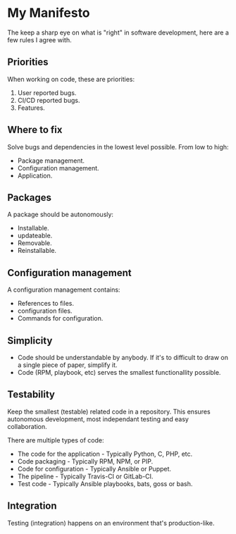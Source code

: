 # My Manifesto

The keep a sharp eye on what is "right" in software development, here are a few rules I agree with.

## Priorities
When working on code, these are priorities:
1. User reported bugs.
2. CI/CD reported bugs.
3. Features.

## Where to fix
Solve bugs and dependencies in the lowest level possible. From low to high:
- Package management.
- Configuration management.
- Application.

## Packages
A package should be autonomously:
- Installable.
- updateable.
- Removable.
- Reinstallable.

## Configuration management
A configuration management contains:
- References to files.
- configuration files.
- Commands for configuration.

## Simplicity
- Code should be understandable by anybody. If it's to difficult to draw on a single piece of paper, simplify it.
- Code (RPM, playbook, etc) serves the smallest functionallity possible.

## Testability
Keep the smallest (testable) related code in a repository. This ensures autonomous development, most independant testing and easy collaboration.
 
There are multiple types of code:
- The code for the application - Typically Python, C, PHP, etc.
- Code packaging - Typically RPM, NPM, or PIP.
- Code for configuration - Typically Ansible or Puppet.
- The pipeline - Typically Travis-CI or GitLab-CI.
- Test code - Typically Ansible playbooks, bats, goss or bash.

## Integration
Testing (integration) happens on an environment that's production-like.
